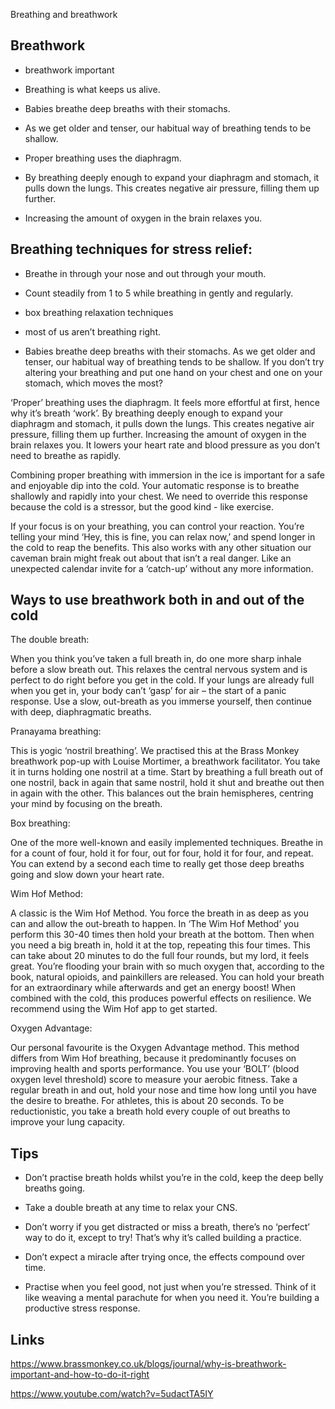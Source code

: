 Breathing and breathwork

## Breathwork

- breathwork important

- Breathing is what keeps us alive.
- Babies breathe deep breaths with their stomachs. 
- As we get older and tenser, our habitual way of breathing tends to be shallow. 
- Proper breathing uses the diaphragm.
- By breathing deeply enough to expand your diaphragm and stomach, it pulls down the lungs. This creates negative air pressure, filling them up further. 
- Increasing the amount of oxygen in the brain relaxes you.

## Breathing techniques for stress relief:

- Breathe in through your nose and out through your mouth. 
- Count steadily from 1 to 5 while breathing in gently and regularly.
- box breathing relaxation techniques


- most of us aren’t breathing right.
- Babies breathe deep breaths with their stomachs. As we get older and tenser, our habitual way of breathing tends to be shallow. If you don’t try altering your breathing and put one hand on your chest and one on your stomach, which moves the most?


‘Proper’ breathing uses the diaphragm. It feels more effortful at first, hence why it’s breath ‘work’. By breathing deeply enough to expand your diaphragm and stomach, it pulls down the lungs. This creates negative air pressure, filling them up further. Increasing the amount of oxygen in the brain relaxes you. It lowers your heart rate and blood pressure as you don’t need to breathe as rapidly.


Combining proper breathing with immersion in the ice is important for a safe and enjoyable dip into the cold. Your automatic response is to breathe shallowly and rapidly into your chest. We need to override this response because the cold is a stressor, but the good kind - like exercise.


If your focus is on your breathing, you can control your reaction. You’re telling your mind ‘Hey, this is fine, you can relax now,’ and spend longer in the cold to reap the benefits. This also works with any other situation our caveman brain might freak out about that isn’t a real danger. Like an unexpected calendar invite for a ‘catch-up’ without any more information.


## Ways to use breathwork both in and out of the cold


The double breath:

When you think you’ve taken a full breath in, do one more sharp inhale before a slow breath out. This relaxes the central nervous system and is perfect to do right before you get in the cold. If your lungs are already full when you get in, your body can’t ‘gasp’ for air – the start of a panic response. Use a slow, out-breath as you immerse yourself, then continue with deep, diaphragmatic breaths.


Pranayama breathing:

This is yogic ‘nostril breathing’. We practised this at the Brass Monkey breathwork pop-up with Louise Mortimer, a breathwork facilitator. You take it in turns holding one nostril at a time. Start by breathing a full breath out of one nostril, back in again that same nostril, hold it shut and breathe out then in again with the other. This balances out the brain hemispheres, centring your mind by focusing on the breath.


Box breathing:

One of the more well-known and easily implemented techniques. Breathe in for a count of four, hold it for four, out for four, hold it for four, and repeat. You can extend by a second each time to really get those deep breaths going and slow down your heart rate.


Wim Hof Method:

A classic is the Wim Hof Method. You force the breath in as deep as you can and allow the out-breath to happen. In ‘The Wim Hof Method’ you perform this 30-40 times then hold your breath at the bottom. Then when you need a big breath in, hold it at the top, repeating this four times. This can take about 20 minutes to do the full four rounds, but my lord, it feels great. You’re flooding your brain with so much oxygen that, according to the book, natural opioids, and painkillers are released. You can hold your breath for an extraordinary while afterwards and get an energy boost! When combined with the cold, this produces powerful effects on resilience. We recommend using the Wim Hof app to get started.


Oxygen Advantage:

Our personal favourite is the Oxygen Advantage method. This method differs from Wim Hof breathing, because it  predominantly focuses on improving health and sports performance. You use your ‘BOLT’ (blood oxygen level threshold) score to measure your aerobic fitness. Take a regular breath in and out, hold your nose and time how long until you have the desire to breathe. For athletes, this is about 20 seconds. To be reductionistic, you take a breath hold every couple of out breaths to improve your lung capacity.


## Tips


-  Don’t practise breath holds whilst you’re in the cold, keep the deep belly breaths going.

-  Take a double breath at any time to relax your CNS.

-  Don’t worry if you get distracted or miss a breath, there’s no ‘perfect’ way to do it, except to try! That’s why it’s called building a practice.

-  Don’t expect a miracle after trying once, the effects compound over time.

-  Practise when you feel good, not just when you’re stressed. Think of it like weaving a mental parachute for when you need it. You’re building a productive stress response.

## Links

https://www.brassmonkey.co.uk/blogs/journal/why-is-breathwork-important-and-how-to-do-it-right

https://www.youtube.com/watch?v=5udactTA5IY
